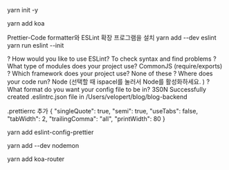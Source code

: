 yarn init -y

yarn add koa

Prettier-Code formatter와 ESLint 확장 프로그램을 설치
yarn add --dev eslint
yarn run eslint --init

? How would you like to use ESLint? To check syntax and find problems
? What type of modules does your project use? CommonJS (require/exports)
? Which framework does your project use? None of these
? Where does your code run? Node (선택할 때 ispacel를 눌러서 Node를 활성화하세요. )
? What format do you want your config file to be in? 3S0N
Successfully created .eslintrc.json file in /Users/velopert/blog/blog-backend

.prettierrc 추가
{
"singleQuote": true,
"semi": true,
"useTabs": false,
"tabWidth": 2,
"trailingComma": "all",
"printWidth": 80
}

yarn add eslint-config-prettier

yarn add --dev nodemon

yarn add koa-router
